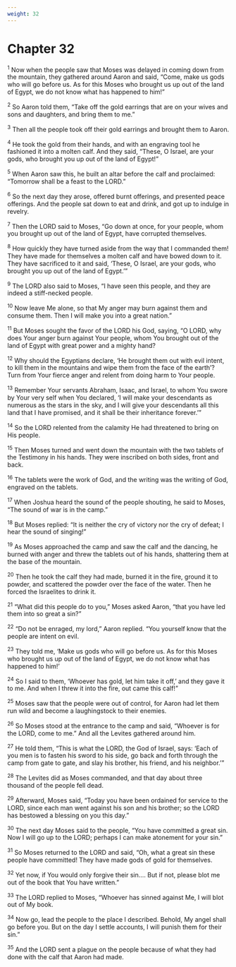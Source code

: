```yaml
---
weight: 32
---
```


# Chapter 32

<sup>1</sup> Now when the people saw that Moses was delayed in coming down from the mountain, they gathered around Aaron and said, “Come, make us gods who will go before us. As for this Moses who brought us up out of the land of Egypt, we do not know what has happened to him!” 

<sup>2</sup> So Aaron told them, “Take off the gold earrings that are on your wives and sons and daughters, and bring them to me.” 

<sup>3</sup> Then all the people took off their gold earrings and brought them to Aaron. 

<sup>4</sup> He took the gold from their hands, and with an engraving tool he fashioned it into a molten calf. And they said, “These, O Israel, are your gods, who brought you up out of the land of Egypt!” 

<sup>5</sup> When Aaron saw this, he built an altar before the calf and proclaimed: “Tomorrow shall be a feast to the LORD.” 

<sup>6</sup> So the next day they arose, offered burnt offerings, and presented peace offerings. And the people sat down to eat and drink, and got up to indulge in revelry. 

<sup>7</sup> Then the LORD said to Moses, “Go down at once, for your people, whom you brought up out of the land of Egypt, have corrupted themselves. 

<sup>8</sup> How quickly they have turned aside from the way that I commanded them! They have made for themselves a molten calf and have bowed down to it. They have sacrificed to it and said, ‘These, O Israel, are your gods, who brought you up out of the land of Egypt.’” 

<sup>9</sup> The LORD also said to Moses, “I have seen this people, and they are indeed a stiff-necked people. 

<sup>10</sup> Now leave Me alone, so that My anger may burn against them and consume them. Then I will make you into a great nation.” 

<sup>11</sup> But Moses sought the favor of the LORD his God, saying, “O LORD, why does Your anger burn against Your people, whom You brought out of the land of Egypt with great power and a mighty hand? 

<sup>12</sup> Why should the Egyptians declare, ‘He brought them out with evil intent, to kill them in the mountains and wipe them from the face of the earth’? Turn from Your fierce anger and relent from doing harm to Your people. 

<sup>13</sup> Remember Your servants Abraham, Isaac, and Israel, to whom You swore by Your very self when You declared, ‘I will make your descendants as numerous as the stars in the sky, and I will give your descendants all this land that I have promised, and it shall be their inheritance forever.’” 

<sup>14</sup> So the LORD relented from the calamity He had threatened to bring on His people. 

<sup>15</sup> Then Moses turned and went down the mountain with the two tablets of the Testimony in his hands. They were inscribed on both sides, front and back. 

<sup>16</sup> The tablets were the work of God, and the writing was the writing of God, engraved on the tablets. 

<sup>17</sup> When Joshua heard the sound of the people shouting, he said to Moses, “The sound of war is in the camp.” 

<sup>18</sup> But Moses replied: “It is neither the cry of victory nor the cry of defeat; I hear the sound of singing!” 

<sup>19</sup> As Moses approached the camp and saw the calf and the dancing, he burned with anger and threw the tablets out of his hands, shattering them at the base of the mountain. 

<sup>20</sup> Then he took the calf they had made, burned it in the fire, ground it to powder, and scattered the powder over the face of the water. Then he forced the Israelites to drink it. 

<sup>21</sup> “What did this people do to you,” Moses asked Aaron, “that you have led them into so great a sin?” 

<sup>22</sup> “Do not be enraged, my lord,” Aaron replied. “You yourself know that the people are intent on evil. 

<sup>23</sup> They told me, ‘Make us gods who will go before us. As for this Moses who brought us up out of the land of Egypt, we do not know what has happened to him!’ 

<sup>24</sup> So I said to them, ‘Whoever has gold, let him take it off,’ and they gave it to me. And when I threw it into the fire, out came this calf!” 

<sup>25</sup> Moses saw that the people were out of control, for Aaron had let them run wild and become a laughingstock to their enemies. 

<sup>26</sup> So Moses stood at the entrance to the camp and said, “Whoever is for the LORD, come to me.” And all the Levites gathered around him. 

<sup>27</sup> He told them, “This is what the LORD, the God of Israel, says: ‘Each of you men is to fasten his sword to his side, go back and forth through the camp from gate to gate, and slay his brother, his friend, and his neighbor.’” 

<sup>28</sup> The Levites did as Moses commanded, and that day about three thousand of the people fell dead. 

<sup>29</sup> Afterward, Moses said, “Today you have been ordained for service to the LORD, since each man went against his son and his brother; so the LORD has bestowed a blessing on you this day.” 

<sup>30</sup> The next day Moses said to the people, “You have committed a great sin. Now I will go up to the LORD; perhaps I can make atonement for your sin.” 

<sup>31</sup> So Moses returned to the LORD and said, “Oh, what a great sin these people have committed! They have made gods of gold for themselves. 

<sup>32</sup> Yet now, if You would only forgive their sin.... But if not, please blot me out of the book that You have written.” 

<sup>33</sup> The LORD replied to Moses, “Whoever has sinned against Me, I will blot out of My book. 

<sup>34</sup> Now go, lead the people to the place I described. Behold, My angel shall go before you. But on the day I settle accounts, I will punish them for their sin.” 

<sup>35</sup> And the LORD sent a plague on the people because of what they had done with the calf that Aaron had made. 


